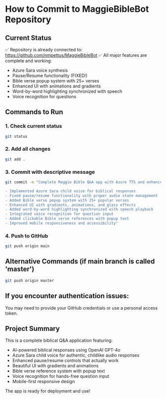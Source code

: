 # How to Commit to MaggieBibleBot Repository

## Current Status
✅ Repository is already connected to: https://github.com/nmpettus/MaggieBibleBot
✅ All major features are complete and working:
- Azure Sara voice synthesis
- Pause/Resume functionality (FIXED!)
- Bible verse popup system with 25+ verses
- Enhanced UI with animations and gradients
- Word-by-word highlighting synchronized with speech
- Voice recognition for questions

## Commands to Run

### 1. Check current status
```bash
git status
```

### 2. Add all changes
```bash
git add .
```

### 3. Commit with descriptive message
```bash
git commit -m "Complete Maggie Bible Q&A app with Azure TTS and enhanced features

- Implemented Azure Sara child voice for biblical responses
- Fixed pause/resume functionality with proper audio state management
- Added Bible verse popup system with 25+ popular verses
- Enhanced UI with gradients, animations, and glass effects
- Added word-by-word highlighting synchronized with speech playback
- Integrated voice recognition for question input
- Added clickable Bible verse references with popup text
- Improved mobile responsiveness and accessibility"
```

### 4. Push to GitHub
```bash
git push origin main
```

## Alternative Commands (if main branch is called 'master')
```bash
git push origin master
```

## If you encounter authentication issues:
You may need to provide your GitHub credentials or use a personal access token.

## Project Summary
This is a complete biblical Q&A application featuring:
- AI-powered biblical responses using OpenAI GPT-4o
- Azure Sara child voice for authentic, childlike audio responses
- Enhanced pause/resume controls that actually work
- Beautiful UI with gradients and animations
- Bible verse reference system with popup text
- Voice recognition for hands-free question input
- Mobile-first responsive design

The app is ready for deployment and use!